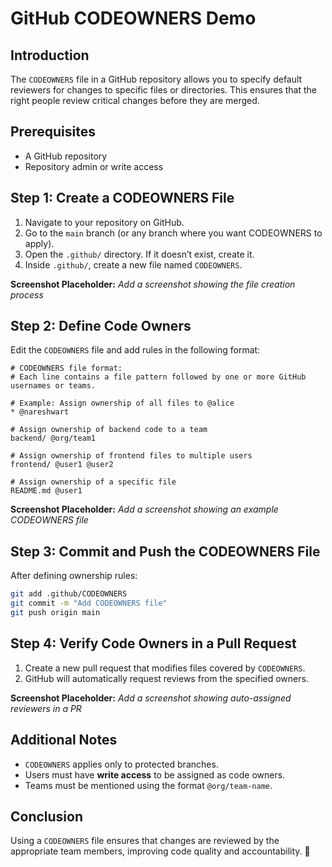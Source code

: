 # GitHub CODEOWNERS Demo

## Introduction
The `CODEOWNERS` file in a GitHub repository allows you to specify default reviewers for changes to specific files or directories. This ensures that the right people review critical changes before they are merged.

## Prerequisites
- A GitHub repository
- Repository admin or write access

## Step 1: Create a CODEOWNERS File
1. Navigate to your repository on GitHub.
2. Go to the `main` branch (or any branch where you want CODEOWNERS to apply).
3. Open the `.github/` directory. If it doesn’t exist, create it.
4. Inside `.github/`, create a new file named `CODEOWNERS`.

**Screenshot Placeholder:** _Add a screenshot showing the file creation process_

## Step 2: Define Code Owners
Edit the `CODEOWNERS` file and add rules in the following format:

```plaintext
# CODEOWNERS file format:
# Each line contains a file pattern followed by one or more GitHub usernames or teams.

# Example: Assign ownership of all files to @alice
* @nareshwart

# Assign ownership of backend code to a team
backend/ @org/team1

# Assign ownership of frontend files to multiple users
frontend/ @user1 @user2

# Assign ownership of a specific file
README.md @user1
```

**Screenshot Placeholder:** _Add a screenshot showing an example CODEOWNERS file_

## Step 3: Commit and Push the CODEOWNERS File
After defining ownership rules:
```sh
git add .github/CODEOWNERS
git commit -m "Add CODEOWNERS file"
git push origin main
```

## Step 4: Verify Code Owners in a Pull Request
1. Create a new pull request that modifies files covered by `CODEOWNERS`.
2. GitHub will automatically request reviews from the specified owners.

**Screenshot Placeholder:** _Add a screenshot showing auto-assigned reviewers in a PR_

## Additional Notes
- `CODEOWNERS` applies only to protected branches.
- Users must have **write access** to be assigned as code owners.
- Teams must be mentioned using the format `@org/team-name`.

## Conclusion
Using a `CODEOWNERS` file ensures that changes are reviewed by the appropriate team members, improving code quality and accountability. 🚀
